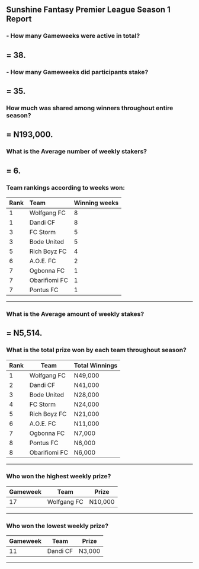 ## Sunshine Fantasy Premier League Season 1 Report
### - How many Gameweeks were active in total?  
   **= 38.**
---
### - How many Gameweeks did participants stake?  
   **= 35.**
---
### How much was shared among winners throughout entire season?  
   **= N193,000.**
---
### What is the Average number of weekly stakers?
   **= 6.**
---
### Team rankings according to weeks won:

| Rank | Team          | Winning weeks |
|:------|:---------------|:---------------|
| 1    | Wolfgang FC   | 8             |
| 1    | Dandi CF      | 8             |
| 3    | FC Storm      | 5             |
| 3    | Bode United   | 5             |
| 5    | Rich Boyz FC  | 4             |
| 6    | A.O.E. FC     | 2             |
| 7    | Ogbonna FC    | 1             |
| 7    | Obarifiomi FC | 1             |
| 7    | Pontus FC     | 1             |
---
### What is the Average amount of weekly stakes?
   **= N5,514.**
---
### What is the total prize won by each team throughout season?

| Rank | Team          | Total Winnings |
|------|---------------|----------------|
| 1    | Wolfgang FC   | N49,000        |
| 2    | Dandi CF      | N41,000        |
| 3    | Bode United   | N28,000        |
| 4    | FC Storm      | N24,000        |
| 5    | Rich Boyz FC  | N21,000        |
| 6    | A.O.E. FC     | N11,000        |
| 7    | Ogbonna FC    | N7,000         |
| 8    | Pontus FC     | N6,000         |
| 8    | Obarifiomi FC | N6,000         |
---
### Who won the highest weekly prize?

| Gameweek | Team        | Prize   |
|----------|-------------|---------|
| 17       | Wolfgang FC | N10,000 |
---
### Who won the lowest weekly prize?

| Gameweek | Team        | Prize   |
|----------|-------------|---------|
| 11       | Dandi CF    | N3,000  |
--- 

